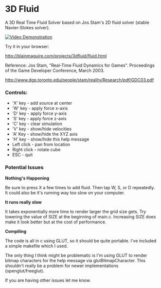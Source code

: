 # 3D Fluid

A 3D Real Time Fluid Solver based on Jos Stam's 2D fluid solver (stable Navier-Stokes solver).

[![Video Demonstration](http://img.youtube.com/vi/v4unokVKvrg/0.jpg)](https://www.youtube.com/watch?v=v4unokVKvrg "Video Demonstration")

Try it in your browser:

http://blainmaguire.com/projects/3dfluid/fluid.html

Reference: Jos Stam, "Real-Time Fluid Dynamics for Games". Proceedings of the Game Developer Conference, March 2003.

http://www.dgp.toronto.edu/people/stam/reality/Research/pdf/GDC03.pdf

### Controls:

* 'X' key - add source at center
* 'W' key - apply force x-axis
* 'D' key - apply force y-axis
* 'S' key - apply force z-axis
* 'C' key - clear simulation
* 'V' key - show/hide velocities
* 'A' Key - show/hide the XYZ axis
* 'H' key - show/hide this help message
* Left click  - pan from location
* Right click - rotate cube
* ESC - quit

### Potential Issues

**Nothing's Happening**

Be sure to press X a few times to add fluid. Then tap W, S, or D repeatedly. It could also be it's running way too slow on your computer.

**It runs really slow**

It takes exponentially more time to render larger the grid size gets. Try lowering the value of SIZE at the beginning of main.c. Increasing SIZE does make it look better but at the cost of performance.

**Compiling**

The code is all in c using GLUT, so it should be quite portable. I've included a simple makefile which I used.

The only thing I think might be problematic is I'm using GLUT to render bitmap characters for the help message via glutBitmapCharacter. This shouldn't really be a problem for newer implementations (openglut/freeglut).

If you are having other issues let me know.

